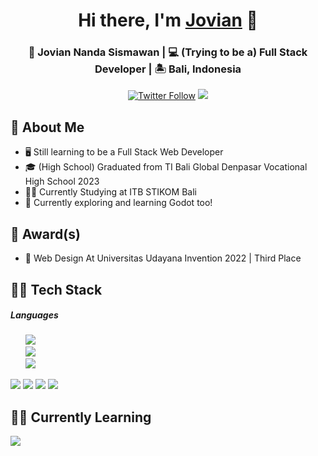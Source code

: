 <div align="center"  style="margin-bottom:1rem">
  <h1>Hi there, I'm <a href="https://github.com/JovianNanda" target="_blank">Jovian</a> 👋</h1>
  <h3>👦 Jovian Nanda Sismawan | 💻 (Trying to be a) Full Stack Developer | 🏝️ Bali, Indonesia </h3>
</div>
 
<p align="center">
   <a href="https://www.instagram.com/joviannandaa/" target="_blank"><img alt="Twitter Follow" src="https://img.shields.io/badge/Instagram-E4405F?style=for-the-badge&logo=instagram&logoColor=white&label=@joviannandaa"></a>
  <img src="https://komarev.com/ghpvc/?username=JovianNanda&style=for-the-badge">
</p>
    
## :book: About Me
- 🖥 Still learning to be a Full Stack Web Developer
- 🎓 (High School) Graduated from TI Bali Global Denpasar Vocational High School 2023
- 🧑‍🎓 Currently Studying at ITB STIKOM Bali
- 🤖 Currently exploring and learning Godot too!

## :medal_sports: Award(s)
- 🥉 Web Design At Universitas Udayana Invention 2022 | Third Place

## 👨‍💻 Tech Stack
<div style="flex">
  <h5>Languages</h5>
  <ul style="list-style-type: none;">
    <li><img src="https://img.shields.io/badge/JavaScript-F7DF1E.svg?style=for-the-badge&logo=JavaScript&logoColor=black" id="js"></li>
    <li><img src="https://img.shields.io/badge/TypeScript-3178C6.svg?style=for-the-badge&logo=TypeScript&logoColor=white" id="ts"></li>
    <li><img src="https://img.shields.io/badge/PHP-777BB4.svg?style=for-the-badge&logo=PHP&logoColor=white" id="php"></li>
  </ul>

  
  <img src="https://img.shields.io/badge/Vue.js-4FC08D.svg?style=for-the-badge&logo=vuedotjs&logoColor=white" id="vue">
  <img src="https://img.shields.io/badge/Laravel-FF2D20.svg?style=for-the-badge&logo=Laravel&logoColor=white" id="laravel">
  <img src="https://img.shields.io/badge/Express-000000.svg?style=for-the-badge&logo=Express&logoColor=white" id="express">
  <img src="https://img.shields.io/badge/Nuxt-00DC82.svg?style=for-the-badge&logo=Nuxt&logoColor=white" id="nuxt">
</div>

## 🧑‍🎓 Currently Learning
<div style="flex">
    <img src="https://img.shields.io/badge/Godot%20Engine-478CBF.svg?style=for-the-badge&logo=Godot-Engine&logoColor=white" id="godot">
</div>
